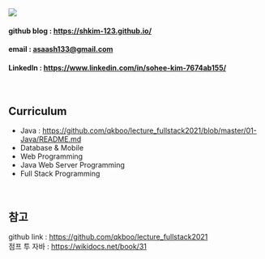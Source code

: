 <img src="https://user-images.githubusercontent.com/82145134/118646851-aeba3a00-b81b-11eb-8269-5e3a137bf236.png">


#### github blog : https://shkim-123.github.io/
#### email : asaash133@gmail.com
#### LinkedIn : https://www.linkedin.com/in/sohee-kim-7674ab155/

<br>

## Curriculum
- Java : https://github.com/qkboo/lecture_fullstack2021/blob/master/01-Java/README.md
- Database & Mobile
- Web Programming
- Java Web Server Programming 
- Full Stack Programming

<br>

## 참고
github link : https://github.com/qkboo/lecture_fullstack2021  <br>
점프 투 자바 : https://wikidocs.net/book/31 <br>

